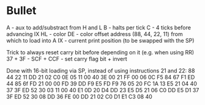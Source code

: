 # Bullet

A - aux to add/substract from H and L
B - halts per tick
C - 4 ticks before advancing IX
HL - color
DE - color offset address (88, 44, 22, 11) from which to load into A
IX - current print position (to be swapped with the SP)

Trick to always reset carry bit before depending on it (e.g. when using RR)
37 + 3F - SCF + CCF - set carry flag bit + invert

Done with 16-bit loading via SP, instead of using instructions 21 and 22:
88 44 22 11 DD 21 02 C0 0E 05 11 00 40 3E 00 21 FF 00 06 0C F5 84 67 F1 ED 44 85 6f FD 21 00 00 FD 39 DD F9 E5 FD F9 76 05 20 FC 1A 13 E5 21 04 40 37 3F ED 52 30 03 11 00 40 E1 0D 20 D4 DD 23 E5 D5 21 06 C0 DD E5 D1 37 3F ED 52 30 08 DD 36 FE 00 DD 21 02 C0 D1 E1 C3 08 40

